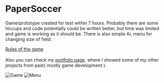 # PaperSoccer

Game/prototype created for test within 7 hours. Probably there are some hiccups and code potentially could be written better, but time was limited and game is working as it should be. There is also simple Ai, menu for changing size of field.

[Rules of the game](https://en.wikipedia.org/wiki/Paper_soccer) <br/> <br/>
Also you can check my [portfolio page](https://thdev.eu/). where I showed some of my other projects from past( mostly game development ).

![Game](https://i.imgur.com/BKqP0ym.png)
![Menu](https://i.imgur.com/8n6uOkx.png)
